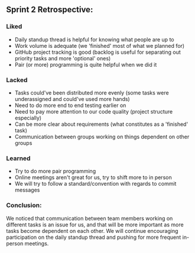 ## Sprint 2 Retrospective:

### Liked

- Daily standup thread is helpful for knowing what people are up to
- Work volume is adequate (we 'finished' most of what we planned for)
- GitHub project tracking is good (backlog is useful for separating out
  priority tasks and more 'optional' ones)
- Pair (or more) programming is quite helpful when we did it

### Lacked

- Tasks could've been distributed more evenly (some tasks were underassigned
  and could've used more hands)
- Need to do more end to end testing earlier on
- Need to pay more attention to our code quality (project structure especially)
- Can be more clear about requirements (what constitutes as a 'finished' task)
- Communication between groups working on things dependent on other groups

### Learned

- Try to do more pair programming
- Online meetings aren't great for us, try to shift more to in person
- We will try to follow a standard/convention with regards to commit messages

### Conclusion:

We noticed that communication between team members working on different tasks is
an issue for us, and that will be more important as more tasks become dependent
on each other. We will continue encouraging participation on the daily standup
thread and pushing for more frequent in-person meetings.

